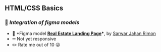 ## HTML/CSS Basics

### 📌 _Integration of figma models_

- 🔗 \*Figma model **[Real Estate Landing Page](https://dribbble.com/shots/17629598-Real-Estate-Landing-Page)\***, by [Sarwar Jahan Rimon](https://dribbble.com/sarwar-jahan-rimon/followers)
- ➖ Not yet responsive
- ✏️ Rate me out of 10 😜
